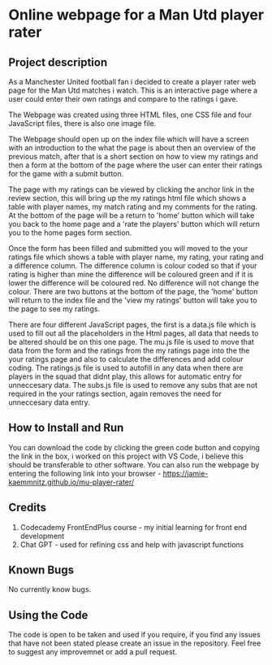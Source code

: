 Online webpage for a Man Utd player rater
=================================================================
Project description
-------------------
As a Manchester United football fan i decided to create a player rater web page for the Man Utd matches i watch. This is an interactive page where a user could enter their own ratings and compare to the ratings i gave.

The Webpage was created using three HTML files, one CSS file and four JavaScript files, there is also one image file.

The Webpage should open up on the index file which will have a screen with an introduction to the what the page is about then an overview of the previous match, after that is a short section on how to view my ratings and then a form at the bottom of the page where the user can enter their ratings for the game with a submit button.

The page with my ratings can be viewed by clicking the anchor link in the review section, this will bring up the my ratings html file which shows a table with player names, my match rating and my comments for the rating. At the bottom of the page will be a return to 'home' button which will take you back to the home page and a 'rate the players' button which will return you to the home pages form section.

Once the form has been filled and submitted you will moved to the your ratings file which shows a table with player name, my rating, your rating and a difference column. The difference column is colour coded so that if your rating is higher than mine the difference will be coloured green and if it is lower the difference will be coloured red. No difference will not change the colour.
There are two buttons at the bottom of the page, the 'home' button will return to the index file and the 'view my ratings' button will take you to the page to see my ratings.

There are four different JavaScript pages, the first is a data.js file which is used to fill out all the placeholders in the Html pages, all data that needs to be altered should be on this one page. The mu.js file is used to move that data from the form and the ratings from the my ratings page into the the your ratings page and also to calculate the differences and add colour coding. 
The ratings.js file is used to autofill in any data when there are players in the squad that didnt play, this allows for automatic entry for unneccesary data. The subs.js file is used to remove any subs that are not required in the your ratings section, again removes the need for unneccesary data entry.


How to Install and Run
----------------------
You can download the code by clicking the green code button and copying the link in the box, i worked on this project with VS Code, i believe this should be transferable to other software. You can also run the webpage by entering the following link into your browser - https://jamie-kaemmnitz.github.io/mu-player-rater/

Credits
-------
1. Codecademy FrontEndPlus course - my initial learning for front end development
2. Chat GPT - used for refining css and help with javascript functions

Known Bugs
----------
No currently know bugs.

Using the Code
--------------
The code is open to be taken and used if you require, if you find any issues that have not been stated please create an issue in the repository. Feel free to suggest any improvemnet or add a pull request.
